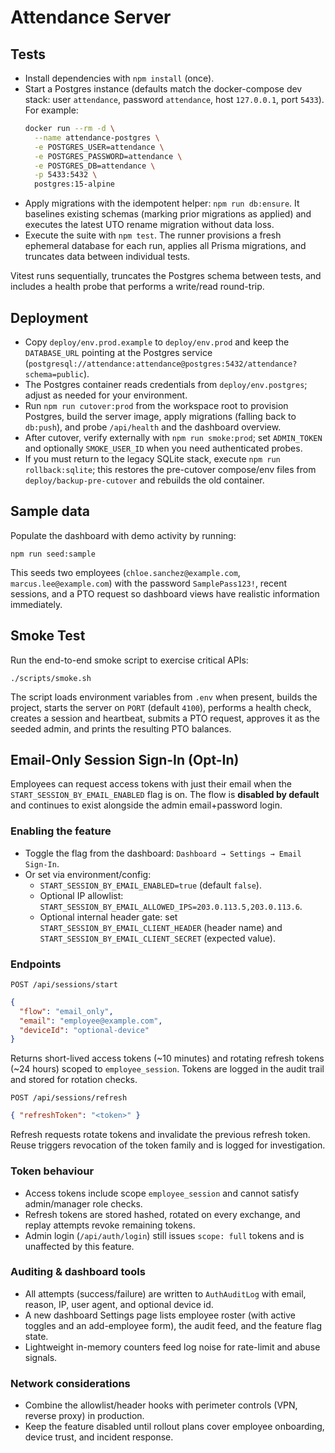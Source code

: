 # Attendance Server

## Tests
- Install dependencies with `npm install` (once).
- Start a Postgres instance (defaults match the docker-compose dev stack: user `attendance`, password `attendance`, host `127.0.0.1`, port `5433`). For example:
  ```bash
  docker run --rm -d \
    --name attendance-postgres \
    -e POSTGRES_USER=attendance \
    -e POSTGRES_PASSWORD=attendance \
    -e POSTGRES_DB=attendance \
    -p 5433:5432 \
    postgres:15-alpine
  ```
- Apply migrations with the idempotent helper: `npm run db:ensure`. It baselines existing schemas (marking prior migrations as applied) and executes the latest UTO rename migration without data loss.
- Execute the suite with `npm test`. The runner provisions a fresh ephemeral database for each run, applies all Prisma migrations, and truncates data between individual tests.

Vitest runs sequentially, truncates the Postgres schema between tests, and includes a health probe that performs a write/read round-trip.

## Deployment

- Copy `deploy/env.prod.example` to `deploy/env.prod` and keep the `DATABASE_URL` pointing at the Postgres service (`postgresql://attendance:attendance@postgres:5432/attendance?schema=public`).
- The Postgres container reads credentials from `deploy/env.postgres`; adjust as needed for your environment.
- Run `npm run cutover:prod` from the workspace root to provision Postgres, build the server image, apply migrations (falling back to `db:push`), and probe `/api/health` and the dashboard overview.
- After cutover, verify externally with `npm run smoke:prod`; set `ADMIN_TOKEN` and optionally `SMOKE_USER_ID` when you need authenticated probes.
- If you must return to the legacy SQLite stack, execute `npm run rollback:sqlite`; this restores the pre-cutover compose/env files from `deploy/backup-pre-cutover` and rebuilds the old container.

## Sample data

Populate the dashboard with demo activity by running:

```
npm run seed:sample
```

This seeds two employees (`chloe.sanchez@example.com`, `marcus.lee@example.com`) with the password `SamplePass123!`, recent sessions, and a PTO request so dashboard views have realistic information immediately.

## Smoke Test
Run the end-to-end smoke script to exercise critical APIs:

```
./scripts/smoke.sh
```

The script loads environment variables from `.env` when present, builds the project, starts the server on `PORT` (default `4100`), performs a health check, creates a session and heartbeat, submits a PTO request, approves it as the seeded admin, and prints the resulting PTO balances.

## Email-Only Session Sign-In (Opt-In)

Employees can request access tokens with just their email when the `START_SESSION_BY_EMAIL_ENABLED` flag is on. The flow is **disabled by default** and continues to exist alongside the admin email+password login.

### Enabling the feature

- Toggle the flag from the dashboard: `Dashboard → Settings → Email Sign-In`.
- Or set via environment/config:
  - `START_SESSION_BY_EMAIL_ENABLED=true` (default `false`).
  - Optional IP allowlist: `START_SESSION_BY_EMAIL_ALLOWED_IPS=203.0.113.5,203.0.113.6`.
  - Optional internal header gate: set `START_SESSION_BY_EMAIL_CLIENT_HEADER` (header name) and `START_SESSION_BY_EMAIL_CLIENT_SECRET` (expected value).

### Endpoints

`POST /api/sessions/start`

```json
{
  "flow": "email_only",
  "email": "employee@example.com",
  "deviceId": "optional-device"
}
```

Returns short-lived access tokens (~10 minutes) and rotating refresh tokens (~24 hours) scoped to `employee_session`. Tokens are logged in the audit trail and stored for rotation checks.

`POST /api/sessions/refresh`

```json
{ "refreshToken": "<token>" }
```

Refresh requests rotate tokens and invalidate the previous refresh token. Reuse triggers revocation of the token family and is logged for investigation.

### Token behaviour

- Access tokens include scope `employee_session` and cannot satisfy admin/manager role checks.
- Refresh tokens are stored hashed, rotated on every exchange, and replay attempts revoke remaining tokens.
- Admin login (`/api/auth/login`) still issues `scope: full` tokens and is unaffected by this feature.

### Auditing & dashboard tools

- All attempts (success/failure) are written to `AuthAuditLog` with email, reason, IP, user agent, and optional device id.
- A new dashboard Settings page lists employee roster (with active toggles and an add-employee form), the audit feed, and the feature flag state.
- Lightweight in-memory counters feed log noise for rate-limit and abuse signals.

### Network considerations

- Combine the allowlist/header hooks with perimeter controls (VPN, reverse proxy) in production.
- Keep the feature disabled until rollout plans cover employee onboarding, device trust, and incident response.
